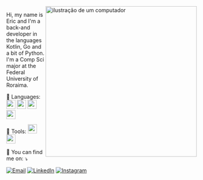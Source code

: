 <img src="https://raw.githubusercontent.com/MicaelliMedeiros/micaellimedeiros/master/image/computer-illustration.png" alt="ilustração de um computador" min-width="400px" max-width="400px" width="400px" align="right">

<p align="left">
  Hi, my name is Eric and I'm a back-and developer in the languages Kotlin, Go and a bit of Python.
  I'm a Comp Sci major at the Federal University of Roraima.
</p>

<p align="left">
  🦄 Languages: <img src="https://cdn.jsdelivr.net/gh/devicons/devicon@latest/icons/kotlin/kotlin-original.svg" width="24" /> <img src="https://cdn.jsdelivr.net/gh/devicons/devicon@latest/icons/go/go-original-wordmark.svg" width="24" /> <img src="https://cdn.jsdelivr.net/gh/devicons/devicon@latest/icons/python/python-original.svg" width="24" /> <img src="https://cdn.jsdelivr.net/gh/devicons/devicon@latest/icons/typescript/typescript-original.svg" width="24" />
</p>

<p align="left">
  💼 Tools: <img src="https://cdn.jsdelivr.net/gh/devicons/devicon@latest/icons/git/git-original.svg" width="24" /> <img src="https://cdn.jsdelivr.net/gh/devicons/devicon@latest/icons/jetbrains/jetbrains-original.svg" width="24" />
          
          
</p>

<p align="left">
  💌 You can find me on: ⤵️
</p>

<p align="left">
  <a href="#" title="E-mail">
  <img src="https://img.shields.io/badge/-Email-FF0000?style=flat-square&labelColor=FF0000&logo=gmail&logoColor=white&link=mailto:freitaseric@proton.me" alt="Email"/></a>
  <a href="#" title="LinkedIn">
  <img src="https://img.shields.io/badge/-LinkedIn-0e76a8?style=flat-square&logo=linkedin&logoColor=white&link=https://linkedin.com/in/eric-freitas-aa442a342" alt="LinkedIn"/></a>
  <a href="#" title="Instagram">
  <img src="https://img.shields.io/badge/-Instagram-DF0174?style=flat-square&labelColor=DF0174&logo=instagram&logoColor=white&link=https://www.instagram.com/fr.eriic/profilecard/?igsh=ejVhdjNqOWRmcWl5" alt="Instagram"/></a>
</p>
